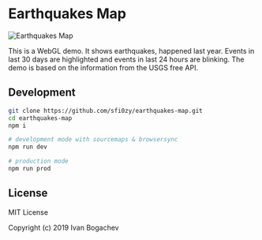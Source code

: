 # Earthquakes Map

![Earthquakes Map](https://raw.githubusercontent.com/sfi0zy/earthquakes-map/master/Screenshot%20-%20v1.0.0-alpha.5.jpg)

This is a WebGL demo. It shows earthquakes, happened last year. Events in last 30 days are highlighted and events in last 24 hours are blinking. The demo is based on the information from the USGS free API.


## Development
```sh
git clone https://github.com/sfi0zy/earthquakes-map.git
cd earthquakes-map
npm i

# development mode with sourcemaps & browsersync
npm run dev

# production mode
npm run prod
```

## License

MIT License

Copyright (c) 2019 Ivan Bogachev

